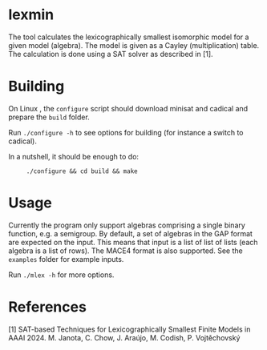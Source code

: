 # lexmin

The tool calculates the lexicographically smallest isomorphic model for a given
model (algebra). The model is given as a Cayley (multiplication) table. The calculation
is done using a SAT solver as described in [1].

# Building

On Linux , the `configure` script should download minisat and cadical
and prepare the `build` folder.

Run `./configure -h`  to see options for building  (for instance a switch to cadical).

In a nutshell, it should be enough to do:
```
     ./configure && cd build && make
```

# Usage

Currently the program only support algebras comprising a single binary function, e.g. a semigroup.
By default, a set of algebras in the GAP format are expected on the input.
This means that input is a list of list of lists (each algebra is a list of
rows). The MACE4 format is also supported. See the `examples` folder for example inputs.

Run `./mlex -h` for more options.

# References

[1] SAT-based Techniques for Lexicographically Smallest Finite Models in AAAI 2024.
M. Janota, C. Chow, J. Araújo, M. Codish, P. Vojtěchovský
